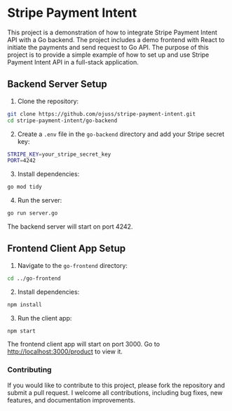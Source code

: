 # Stripe Payment Intent

This project is a demonstration of how to integrate Stripe Payment Intent API with a Go backend. The project includes a demo frontend with React to initiate the payments and send request to Go API. The purpose of this project is to provide a simple example of how to set up and use Stripe Payment Intent API in a full-stack application.

## Backend Server Setup

1. Clone the repository:

```sh
git clone https://github.com/ojuss/stripe-payment-intent.git
cd stripe-payment-intent/go-backend
```

2. Create a `.env` file in the `go-backend` directory and add your Stripe secret key:

```sh
STRIPE_KEY=your_stripe_secret_key
PORT=4242
```

3. Install dependencies:

```sh
go mod tidy
```

4. Run the server:

```sh
go run server.go
```

The backend server will start on port 4242.

## Frontend Client App Setup

1. Navigate to the `go-frontend` directory:

```sh
cd ../go-frontend
```

2. Install dependencies:

```sh
npm install
```

3. Run the client app:

```sh
npm start
```

The frontend client app will start on port 3000. Go to [http://localhost:3000/product](http://localhost:3000/product) to view it.

### Contributing

If you would like to contribute to this project, please fork the repository and submit a pull request. I welcome all contributions, including bug fixes, new features, and documentation improvements.

